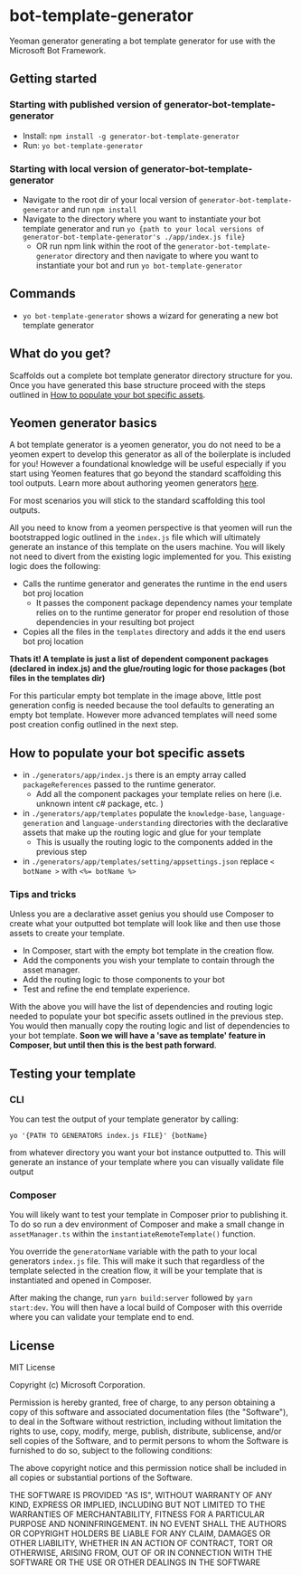 # bot-template-generator

Yeoman generator generating a bot template generator for use with the Microsoft Bot Framework.

## Getting started

### Starting with published version of generator-bot-template-generator

- Install: `npm install -g generator-bot-template-generator`
- Run: `yo bot-template-generator`

### Starting with local version of generator-bot-template-generator

- Navigate to the root dir of your local version of `generator-bot-template-generator` and run `npm install`
- Navigate to the directory where you want to instantiate your bot template generator and run `yo {path to your local versions of generator-bot-template-generator's ./app/index.js file}`
  - OR run npm link within the root of the `generator-bot-template-generator` directory and then navigate to where you want to instantiate your bot and run `yo bot-template-generator` 

## Commands

- `yo bot-template-generator` shows a wizard for generating a new bot template generator

## What do you get?

Scaffolds out a complete bot template generator directory structure for you. Once you have generated this base structure proceed with the steps outlined in [How to populate your bot specific assets](#How-to-populate-your-bot-specific-assets).

## Yeomen generator basics

A bot template generator is a yeomen generator, you do not need to be a yeomen expert to develop this generator as all of the boilerplate is included for you! However a foundational knowledge will be useful especially if you start using Yeomen features that go beyond the standard scaffolding this tool outputs. Learn more about authoring yeomen generators [here](https://yeoman.io/authoring/).

For most scenarios you will stick to the standard scaffolding this tool outputs.

All you need to know from a yeomen perspective is that yeomen will run the bootstrapped logic outlined in the `index.js` file which will ultimately generate an instance of this template on the users machine. You will likely not need to divert from the existing logic implemented for you. This existing logic does the following:

- Calls the runtime generator and generates the runtime in the end users bot proj location
  - It passes the component package dependency names your template relies on to the runtime generator for proper end resolution of those dependencies in your resulting bot project
- Copies all the files in the `templates` directory and adds it the end users bot proj location

**Thats it! A template is just a list of dependent component packages (declared in index.js) and the glue/routing logic for those packages (bot files in the templates dir)**

For this particular empty bot template in the image above, little post generation config is needed because the tool defaults to generating an empty bot template. However more advanced templates will need some post creation config outlined in the next step. 

## How to populate your bot specific assets

- in `./generators/app/index.js` there is an empty array called `packageReferences` passed to the runtime generator.
  - Add all the component packages your template relies on here (i.e. unknown intent c# package, etc. )
- in `./generators/app/templates` populate the `knowledge-base`, `language-generation` and `language-understanding` directories with the declarative assets that make up the routing logic and glue for your template
  - This is usually the routing logic to the components added in the previous step
- in `./generators/app/templates/setting/appsettings.json` replace `< botName >` with `<%= botName %>`

### Tips and tricks

Unless you are a declarative asset genius you should use Composer to create what your outputted bot template will look like and then use those assets to create your template.

- In Composer, start with the empty bot template in the creation flow.
- Add the components you wish your template to contain through the asset manager.
- Add the routing logic to those components to your bot
- Test and refine the end template experience.

With the above you will have the list of dependencies and routing logic needed to populate your bot specific assets outlined in the previous step. You would then manually copy the routing logic and list of dependencies to your bot template. **Soon we will have a 'save as template' feature in Composer, but until then this is the best path forward**.

## Testing your template

### CLI

You can test the output of your template generator by calling:

```
yo '{PATH TO GENERATORS index.js FILE}' {botName}
```

from whatever directory you want your bot instance outputted to. This will generate an instance of your template where you can visually validate file output

### Composer

You will likely want to test your template in Composer prior to publishing it. To do so run a dev environment of Composer and make a small change in `assetManager.ts` within the `instantiateRemoteTemplate()` function.

You override the `generatorName` variable with the path to your local generators `index.js` file. This will make it such that regardless of the template selected in the creation flow, it will be your template that is instantiated and opened in Composer.

After making the change, run `yarn build:server` followed by `yarn start:dev`. You will then have a local build of Composer with this override where you can validate your template end to end.

## License

MIT License

Copyright (c) Microsoft Corporation.

Permission is hereby granted, free of charge, to any person obtaining a copy
of this software and associated documentation files (the "Software"), to deal
in the Software without restriction, including without limitation the rights
to use, copy, modify, merge, publish, distribute, sublicense, and/or sell
copies of the Software, and to permit persons to whom the Software is
furnished to do so, subject to the following conditions:

The above copyright notice and this permission notice shall be included in all
copies or substantial portions of the Software.

THE SOFTWARE IS PROVIDED "AS IS", WITHOUT WARRANTY OF ANY KIND, EXPRESS OR
IMPLIED, INCLUDING BUT NOT LIMITED TO THE WARRANTIES OF MERCHANTABILITY,
FITNESS FOR A PARTICULAR PURPOSE AND NONINFRINGEMENT. IN NO EVENT SHALL THE
AUTHORS OR COPYRIGHT HOLDERS BE LIABLE FOR ANY CLAIM, DAMAGES OR OTHER
LIABILITY, WHETHER IN AN ACTION OF CONTRACT, TORT OR OTHERWISE, ARISING FROM,
OUT OF OR IN CONNECTION WITH THE SOFTWARE OR THE USE OR OTHER DEALINGS IN THE
SOFTWARE
